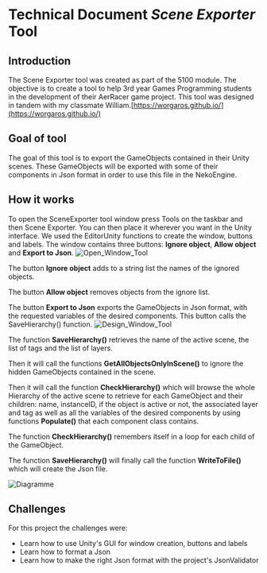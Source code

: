 # Technical Document *Scene Exporter* Tool

## Introduction
The Scene Exporter tool was created as part of the 5100 module. The objective is to create a tool to help 3rd year Games Programming students in the development of their AerRacer game project.
This tool was designed in tandem with my classmate William.[https://worgaros.github.io/](https://worgaros.github.io/)

## Goal of tool
The goal of this tool is to export the GameObjects contained in their Unity scenes. These GameObjects will be exported with some of their components in Json format in order to use this file in the NekoEngine.

## How it works

To open the SceneExporter tool window press Tools on the taskbar and then Scene Exporter. You can then place it wherever you want in the Unity interface.
We used the EditorUnity functions to create the window, buttons and labels. The window contains three buttons: **Ignore object**, **Allow object** and **Export to Json**.
![Open_Window_Tool](SosoLaMojo.github.io/assets/GIF/Open_Window.gif)

The button **Ignore object** adds to a string list the names of the ignored objects.

The button **Allow object** removes objects from the ignore list.

The button **Export to Json** exports the GameObjects in Json format, with the requested variables of the desired components. This button calls the SaveHierarchy() function.
![Design_Window_Tool](SosoLaMojo.github.io/assets/PNG/Tool_Scene_Exporter/Design_Window.PNG)

The function **SaveHierarchy()** retrieves the name of the active scene, the list of tags and the list of layers. 

Then it will call the functions **GetAllObjectsOnlyInScene()** to ignore the hidden GameObjects contained in the scene. 

Then it will call the function **CheckHierarchy()** which will browse the whole Hierarchy of the active scene to retrieve for each GameObject and their children: name, instanceID, if the object is active or not, the associated layer and tag as well as all the variables of the desired components by using functions **Populate()** that each component class contains. 

The function **CheckHierarchy()** remembers itself in a loop for each child of the GameObject. 

The function **SaveHierarchy()** will finally call the function **WriteToFile()** which will create the Json file.

![Diagramme](SosoLaMojo.github.io/assets/PNG/Tool_Scene_Exporter/Diagramme.png)


## Challenges

For this project the challenges were:
* Learn how to use Unity's GUI for window creation, buttons and labels
* Learn how to format a Json
* Learn how to make the right Json format with the project's JsonValidator
